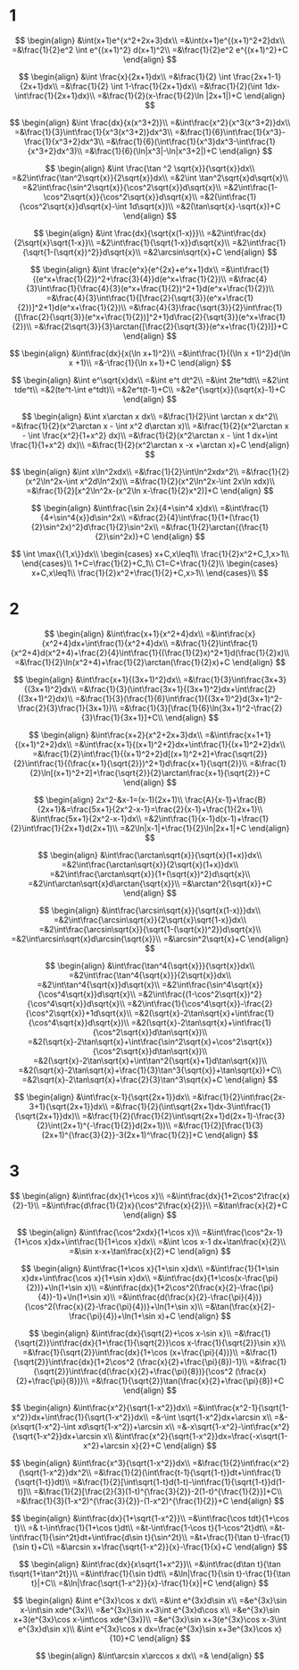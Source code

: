 # 1

$$
\begin{align}
&\int(x+1)e^{x^2+2x+3}dx\\
=&\int(x+1)e^{(x+1)^2+2}dx\\
=&\frac{1}{2}e^2 \int e^{(x+1)^2} d(x+1)^2\\
=&\frac{1}{2}e^2 e^{(x+1)^2}+C
\end{align}
$$

$$
\begin{align}
&\int \frac{x}{2x+1}dx\\
=&\frac{1}{2} \int \frac{2x+1-1}{2x+1}dx\\
=&\frac{1}{2} \int 1-\frac{1}{2x+1}dx\\
=&\frac{1}{2}(\int 1dx-\int\frac{1}{2x+1}dx)\\
=&\frac{1}{2}(x-\frac{1}{2}\ln |2x+1|)+C
\end{align}
$$

$$
\begin{align}
&\int \frac{dx}{x(x^3+2)}\\
=&\int\frac{x^2}{x^3(x^3+2)}dx\\
=&\frac{1}{3}\int\frac{1}{x^3(x^3+2)}dx^3\\
=&\frac{1}{6}\int\frac{1}{x^3}-\frac{1}{x^3+2}dx^3\\
=&\frac{1}{6}(\int\frac{1}{x^3}dx^3-\int\frac{1}{x^3+2}dx^3)\\
=&\frac{1}{6}(\ln|x^3|-\ln|x^3+2|)+C
\end{align}
$$

$$
\begin{align}
&\int \frac{\tan ^2 \sqrt{x}}{\sqrt{x}}dx\\
=&2\int\frac{\tan^2\sqrt{x}}{2\sqrt{x}}dx\\
=&2\int \tan^2\sqrt{x}d\sqrt{x}\\
=&2\int\frac{\sin^2\sqrt{x}}{\cos^2\sqrt{x}}d\sqrt{x}\\
=&2\int\frac{1-\cos^2\sqrt{x}}{\cos^2\sqrt{x}}d\sqrt{x}\\
=&2(\int\frac{1}{\cos^2\sqrt{x}}d\sqrt{x}-\int 1d\sqrt{x})\\
=&2(\tan\sqrt{x}-\sqrt{x})+C
\end{align}
$$

$$
\begin{align}
&\int \frac{dx}{\sqrt{x(1-x)}}\\
=&2\int\frac{dx}{2\sqrt{x}\sqrt{1-x}}\\
=&2\int\frac{1}{\sqrt{1-x}}d\sqrt{x}\\
=&2\int\frac{1}{\sqrt{1-(\sqrt{x})^2}}d\sqrt{x}\\
=&2\arcsin\sqrt{x}+C
\end{align}
$$

$$
\begin{align}
&\int \frac{e^x}{e^{2x}+e^x+1}dx\\
=&\int\frac{1}{(e^x+\frac{1}{2})^2+\frac{3}{4}}d(e^x+\frac{1}{2})\\
=&\frac{4}{3}\int\frac{1}{\frac{4}{3}(e^x+\frac{1}{2})^2+1}d(e^x+\frac{1}{2})\\
=&\frac{4}{3}\int\frac{1}{[\frac{2}{\sqrt{3}}(e^x+\frac{1}{2})]^2+1}d(e^x+\frac{1}{2})\\
=&\frac{4}{3}\frac{\sqrt{3}}{2}\int\frac{1}{[\frac{2}{\sqrt{3}}(e^x+\frac{1}{2})]^2+1}d\frac{2}{\sqrt{3}}(e^x+\frac{1}{2})\\
=&\frac{2\sqrt{3}}{3}\arctan{[\frac{2}{\sqrt{3}}(e^x+\frac{1}{2})]}+C
\end{align}
$$

$$
\begin{align}
&\int\frac{dx}{x(\ln x+1)^2}\\
=&\int\frac{1}{(\ln x +1)^2}d(\ln x +1)\\
=&-\frac{1}{\ln x+1}+C
\end{align}
$$

$$
\begin{align}
&\int e^\sqrt{x}dx\\
=&\int e^t dt^2\\
=&\int 2te^tdt\\
=&2\int tde^t\\
=&2(te^t-\int e^tdt)\\
=&2e^t(t-1)+C\\
=&2e^{\sqrt{x}}(\sqrt{x}-1)+C
\end{align}
$$

$$
\begin{align}
&\int x\arctan x dx\\
=&\frac{1}{2}\int \arctan x dx^2\\
=&\frac{1}{2}(x^2\arctan x - \int x^2 d\arctan x)\\
=&\frac{1}{2}(x^2\arctan x - \int \frac{x^2}{1+x^2} dx)\\
=&\frac{1}{2}(x^2\arctan x - \int 1 dx+\int \frac{1}{1+x^2} dx)\\
=&\frac{1}{2}(x^2\arctan x -x +\arctan x)+C
\end{align}
$$

$$
\begin{align}
&\int x\ln^2xdx\\
=&\frac{1}{2}\int\ln^2xdx^2\\
=&\frac{1}{2}(x^2\ln^2x-\int x^2d\ln^2x)\\
=&\frac{1}{2}(x^2\ln^2x-\int 2x\ln xdx)\\
=&\frac{1}{2}[x^2\ln^2x-(x^2\ln x-\frac{1}{2}x^2)]+C
\end{align}
$$

$$
\begin{align}
&\int\frac{\sin 2x}{4+\sin^4 x}dx\\
=&\int\frac{1}{4+\sin^4{x}}d\sin^2x\\
=&\frac{2}{4}\int\frac{1}{1+(\frac{1}{2}\sin^2x)^2}d\frac{1}{2}\sin^2x\\
=&\frac{1}{2}\arctan{(\frac{1}{2}\sin^2x)}+C
\end{align}
$$

$$
\int \max{\{1,x\}}dx\\
\begin{cases}
x+C,x\leq1\\
\frac{1}{2}x^2+C_1,x>1\\
\end{cases}\\
1+C=\frac{1}{2}+C_1\\
C1=C+\frac{1}{2}\\
\begin{cases}
x+C,x\leq1\\
\frac{1}{2}x^2+\frac{1}{2}+C,x>1\\
\end{cases}\\
$$

# 2

$$
\begin{align}
&\int\frac{x+1}{x^2+4}dx\\
=&\int\frac{x}{x^2+4}dx+\int\frac{1}{x^2+4}dx\\
=&\frac{1}{2}\int\frac{1}{x^2+4}d(x^2+4)+\frac{2}{4}\int\frac{1}{(\frac{1}{2}x)^2+1}d(\frac{1}{2}x)\\
=&\frac{1}{2}\ln(x^2+4)+\frac{1}{2}\arctan(\frac{1}{2}x)+C
\end{align}
$$

$$
\begin{align}
&\int\frac{x+1}{(3x+1)^2}dx\\
=&\frac{1}{3}\int\frac{3x+3}{(3x+1)^2}dx\\
=&\frac{1}{3}(\int\frac{3x+1}{(3x+1)^2}dx+\int\frac{2}{(3x+1)^2}dx)\\
=&\frac{1}{3}(\frac{1}{6}\int\frac{1}{(3x+1)^2}d(3x+1)^2-\frac{2}{3}\frac{1}{3x+1})\\
=&\frac{1}{3}[\frac{1}{6}\ln(3x+1)^2-\frac{2}{3}\frac{1}{3x+1}]+C\\
\end{align}
$$

$$
\begin{align}
&\int\frac{x+2}{x^2+2x+3}dx\\
=&\int\frac{x+1+1}{(x+1)^2+2}dx\\
=&\int\frac{x+1}{(x+1)^2+2}dx+\int\frac{1}{(x+1)^2+2}dx\\
=&\frac{1}{2}\int\frac{1}{(x+1)^2+2}d[(x+1)^2+2]+\frac{\sqrt{2}}{2}\int\frac{1}{(\frac{x+1}{\sqrt{2}})^2+1}d\frac{x+1}{\sqrt{2}}\\
=&\frac{1}{2}\ln[(x+1)^2+2]+\frac{\sqrt{2}}{2}\arctan\frac{x+1}{\sqrt{2}}+C
\end{align}
$$

$$
\begin{align}
2x^2-&x-1=(x-1)(2x+1)\\
\frac{A}{x-1}+\frac{B}{2x+1}&=\frac{5x+1}{2x^2-x-1}=\frac{2}{x-1}+\frac{1}{2x+1}\\
&\int\frac{5x+1}{2x^2-x-1}dx\\
=&2\int\frac{1}{x-1}d(x-1)+\frac{1}{2}\int\frac{1}{2x+1}d(2x+1)\\
=&2\ln|x-1|+\frac{1}{2}\ln|2x+1|+C
\end{align}
$$

$$
\begin{align}
&\int\frac{\arctan\sqrt{x}}{\sqrt{x}(1+x)}dx\\
=&2\int\frac{\arctan\sqrt{x}}{2\sqrt{x}(1+x)}dx\\
=&2\int\frac{\arctan\sqrt{x}}{1+(\sqrt{x})^2}d\sqrt{x}\\
=&2\int\arctan\sqrt{x}d\arctan{\sqrt{x}}\\
=&\arctan^2{\sqrt{x}}+C
\end{align}
$$

$$
\begin{align}
&\int\frac{\arcsin\sqrt{x}}{\sqrt{x(1-x)}}dx\\
=&2\int\frac{\arcsin\sqrt{x}}{2\sqrt{x}\sqrt{1-x}}dx\\
=&2\int\frac{\arcsin\sqrt{x}}{\sqrt{1-(\sqrt{x})^2}}d\sqrt{x}\\
=&2\int\arcsin\sqrt{x}d\arcsin{\sqrt{x}}\\
=&\arcsin^2\sqrt{x}+C
\end{align}
$$

$$
\begin{align}
&\int\frac{\tan^4{\sqrt{x}}}{\sqrt{x}}dx\\
=&2\int\frac{\tan^4{\sqrt{x}}}{2\sqrt{x}}dx\\
=&2\int\tan^4{\sqrt{x}}d\sqrt{x}\\
=&2\int\frac{\sin^4\sqrt{x}}{\cos^4\sqrt{x}}d\sqrt{x}\\
=&2\int\frac{(1-\cos^2\sqrt{x})^2}{\cos^4\sqrt{x}}d\sqrt{x}\\
=&2\int\frac{1}{\cos^4\sqrt{x}}-\frac{2}{\cos^2\sqrt{x}}+1d\sqrt{x}\\
=&2(\sqrt{x}-2\tan\sqrt{x}+\int\frac{1}{\cos^4\sqrt{x}}d\sqrt{x})\\
=&2(\sqrt{x}-2\tan\sqrt{x}+\int\frac{1}{\cos^2\sqrt{x}}d\tan\sqrt{x})\\
=&2(\sqrt{x}-2\tan\sqrt{x}+\int\frac{\sin^2\sqrt{x}+\cos^2\sqrt{x}}{\cos^2\sqrt{x}}d\tan\sqrt{x})\\
=&2(\sqrt{x}-2\tan\sqrt{x}+\int\tan^2{\sqrt{x}+1}d\tan\sqrt{x})\\
=&2(\sqrt{x}-2\tan\sqrt{x}+\frac{1}{3}\tan^3{\sqrt{x}}+\tan\sqrt{x})+C\\
=&2\sqrt{x}-2\tan\sqrt{x}+\frac{2}{3}\tan^3\sqrt{x}+C
\end{align}
$$

$$
\begin{align}
&\int\frac{x-1}{\sqrt{2x+1}}dx\\
=&\frac{1}{2}\int\frac{2x-3+1}{\sqrt{2x+1}}dx\\
=&\frac{1}{2}(\int\sqrt{2x+1}dx-3\int\frac{1}{\sqrt{2x+1}}dx)\\
=&\frac{1}{2}(\frac{1}{2}\int\sqrt{2x+1}d(2x+1)-\frac{3}{2}\int(2x+1)^{-\frac{1}{2}}d(2x+1))\\
=&\frac{1}{2}[\frac{1}{3}(2x+1)^{\frac{3}{2}}-3(2x+1)^\frac{1}{2}]+C
\end{align}
$$

# 3

$$
\begin{align}
&\int\frac{dx}{1+\cos x}\\
=&\int\frac{dx}{1+2\cos^2\frac{x}{2}-1}\\
=&\int\frac{d\frac{1}{2}x}{\cos^2\frac{x}{2}}\\
=&\tan\frac{x}{2}+C
\end{align}
$$

$$
\begin{align}
&\int\frac{\cos^2xdx}{1+\cos x}\\
=&\int\frac{\cos^2x-1}{1+\cos x}dx+\int\frac{1}{1+\cos x}dx\\
=&\int \cos x-1 dx+\tan\frac{x}{2}\\
=&\sin x-x+\tan\frac{x}{2}+C
\end{align}
$$

$$
\begin{align}
&\int\frac{1+\cos x}{1+\sin x}dx\\
=&\int\frac{1}{1+\sin x}dx+\int\frac{\cos x}{1+\sin x}dx\\
=&\int\frac{dx}{1+\cos(x-\frac{\pi}{2})}+\ln(1+\sin x)\\
=&\int\frac{dx}{1+2\cos^2(\frac{x}{2}-\frac{\pi}{4})-1}+\ln(1+\sin x)\\
=&\int\frac{d(\frac{x}{2}-\frac{\pi}{4})}{\cos^2(\frac{x}{2}-\frac{\pi}{4})}+\ln(1+\sin x)\\
=&\tan(\frac{x}{2}-\frac{\pi}{4})+\ln(1+\sin x)+C
\end{align}
$$

$$
\begin{align}
&\int\frac{dx}{\sqrt{2}+\cos x-\sin x}\\
=&\frac{1}{\sqrt{2}}\int\frac{dx}{1+\frac{1}{\sqrt{2}}\cos x-\frac{1}{\sqrt{2}}\sin x}\\
=&\frac{1}{\sqrt{2}}\int\frac{dx}{1+\cos (x+\frac{\pi}{4})}\\
=&\frac{1}{\sqrt{2}}\int\frac{dx}{1+2\cos^2 (\frac{x}{2}+\frac{\pi}{8})-1}\\
=&\frac{1}{\sqrt{2}}\int\frac{d(\frac{x}{2}+\frac{\pi}{8})}{\cos^2 (\frac{x}{2}+\frac{\pi}{8})}\\
=&\frac{1}{\sqrt{2}}\tan(\frac{x}{2}+\frac{\pi}{8})+C
\end{align}
$$

$$
\begin{align}
&\int\frac{x^2}{\sqrt{1-x^2}}dx\\
=&\int\frac{x^2-1}{\sqrt{1-x^2}}dx+\int\frac{1}{\sqrt{1-x^2}}dx\\
=&-\int \sqrt{1-x^2}dx+\arcsin x\\
=&-(x\sqrt{1-x^2}-\int xd\sqrt{1-x^2})+\arcsin x\\
=&-x\sqrt{1-x^2}-\int\frac{x^2}{\sqrt{1-x^2}}dx+\arcsin x\\
&\int\frac{x^2}{\sqrt{1-x^2}}dx=\frac{-x\sqrt{1-x^2}+\arcsin x}{2}+C
\end{align}
$$

$$
\begin{align}
&\int\frac{x^3}{\sqrt{1-x^2}}dx\\
=&\frac{1}{2}\int\frac{x^2}{\sqrt{1-x^2}}dx^2\\
=&\frac{1}{2}(\int\frac{t-1}{\sqrt{1-t}}dt+\int\frac{1}{\sqrt{1-t}}dt)\\
=&\frac{1}{2}[\int\sqrt{1-t}d(1-t)-\int\frac{1}{\sqrt{1-t}}d(1-t)]\\
=&\frac{1}{2}[\frac{2}{3}(1-t)^{\frac{3}{2}}-2(1-t)^{\frac{1}{2}}]+C\\
=&\frac{1}{3}(1-x^2)^{\frac{3}{2}}-(1-x^2)^{\frac{1}{2}}+C
\end{align}
$$

$$
\begin{align}
&\int\frac{dx}{1+\sqrt{1-x^2}}\\
=&\int\frac{\cos tdt}{1+\cos t}\\
=& t-\int\frac{1}{1+\cos t}dt\\
=&t-\int\frac{1-\cos t}{1-\cos^2t}dt\\
=&t-\int\frac{1}{\sin^2t}dt+\int\frac{d\sin t}{\sin^2t}\\
=&t+\frac{1}{\tan t}-\frac{1}{\sin t}+C\\
=&\arcsin x+\frac{\sqrt{1-x^2}}{x}-\frac{1}{x}+C
\end{align}
$$

$$
\begin{align}
&\int\frac{dx}{x\sqrt{1+x^2}}\\
=&\int\frac{d\tan t}{\tan t\sqrt{1+\tan^2t}}\\
=&\int\frac{1}{\sin t}dt\\
=&\ln|\frac{1}{\sin t}-\frac{1}{\tan t}|+C\\
=&\ln|\frac{\sqrt{1-x^2}}{x}-\frac{1}{x}|+C
\end{align}
$$

$$
\begin{align}
&\int e^{3x}\cos x dx\\
=&\int e^{3x}d\sin x\\
=&e^{3x}\sin x-\int\sin xde^{3x}\\
=&e^{3x}\sin x+3\int e^{3x}d\cos x\\
=&e^{3x}\sin x+3(e^{3x}\cos x-\int\cos xde^{3x})\\
=&e^{3x}\sin x+3(e^{3x}\cos x-3\int e^{3x}d\sin x)\\
&\int e^{3x}\cos x dx=\frac{e^{3x}\sin x+3e^{3x}\cos x}{10}+C
\end{align}
$$

$$
\begin{align}
&\int\arcsin x\arccos x dx\\
=&
\end{align}
$$

